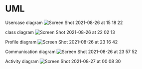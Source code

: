 # UML
Usercase diagram
![Screen Shot 2021-08-26 at 15 18 22](https://user-images.githubusercontent.com/89398402/130934219-965607dc-9f2a-4616-a50c-450c0fc75047.png)

class diagram
![Screen Shot 2021-08-26 at 22 02 13](https://user-images.githubusercontent.com/89398402/130988384-a660030a-9af0-4922-8b3b-84ca6c3f69d8.png)

Profile diagram
![Screen Shot 2021-08-26 at 23 16 42](https://user-images.githubusercontent.com/89398402/130998794-15ddf295-89e2-4f5e-b57a-341ddc190516.png)

Communication diagram
![Screen Shot 2021-08-26 at 23 57 52](https://user-images.githubusercontent.com/89398402/131004544-e90c4931-6ed8-40c4-a394-2f709a36fbcf.png)

Activity diagram
![Screen Shot 2021-08-27 at 00 08 30](https://user-images.githubusercontent.com/89398402/131005939-49cd1957-2875-4f99-b374-9c221514858d.png)



